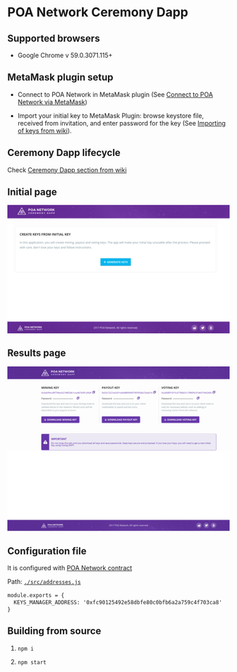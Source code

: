 # POA Network Ceremony Dapp

## Supported browsers

* Google Chrome v 59.0.3071.115+

## MetaMask plugin setup

* Connect to POA Network in MetaMask plugin (See [Connect to POA Network via MetaMask](https://github.com/oraclesorg/oracles-wiki/blob/master/MetaMask-connect.md#connect-to-oracles-network-via-metamask))

* Import your initial key to MetaMask Plugin: browse keystore file, received from invitation, and enter password for the key (See [Importing of keys from wiki](https://github.com/oraclesorg/oracles-wiki/blob/master/MetaMask-connect.md#importing-of-keys)).

## Ceremony Dapp lifecycle

Check [Ceremony Dapp section from wiki](https://github.com/oraclesorg/oracles-wiki/blob/master/ceremony.md)

## Initial page
![](./docs/index.png)

## Results page
![](./docs/results.png)

## Configuration file
It is configured with [POA Network contract](https://github.com/oraclesorg/poa-network-consensus-contracts)

Path: [`./src/addresses.js`](./src/addresses.js)

```
module.exports = {
  KEYS_MANAGER_ADDRESS: '0xfc90125492e58dbfe80c0bfb6a2a759c4f703ca8'
}
```

## Building from source

1) `npm i`

2) `npm start`
